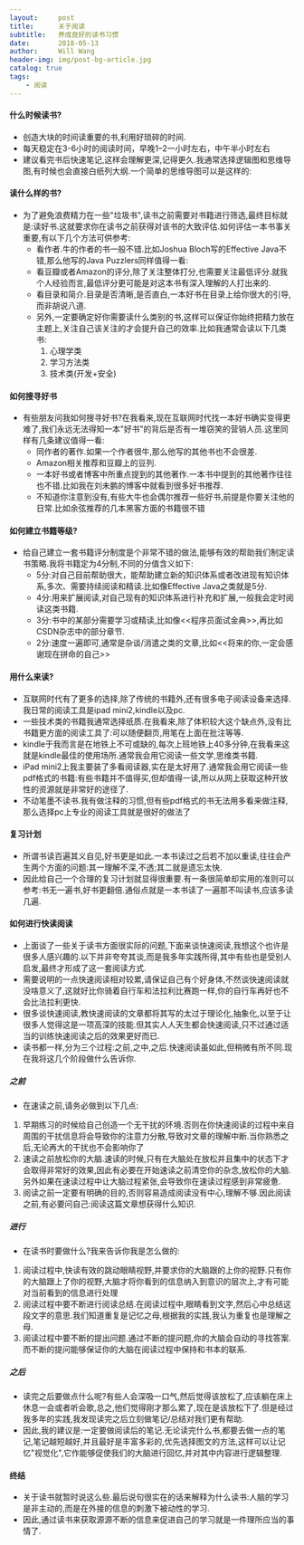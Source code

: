 ```yaml
---
layout:     post
title:      关于阅读
subtitle:   养成良好的读书习惯
date:       2018-05-13
author:     Will Wang
header-img: img/post-bg-article.jpg
catalog: true
tags:
    - 阅读
---
```


#### 什么时候读书?
- 创造大块的时间读重要的书,利用好琐碎的时间.
- 每天稳定在3-6小时的阅读时间，早晚1–2一小时左右，中午半小时左右
- 建议看完书后快速笔记,这样会理解更深,记得更久.我通常选择逻辑图和思维导图,有时候也会直接白纸列大纲.一个简单的思维导图可以是这样的:

#### 读什么样的书?
- 为了避免浪费精力在一些"垃圾书",读书之前需要对书籍进行筛选,最终目标就是:读好书.这就要求你在读书之前获得对该书的大致评估.如何评估一本书事关重要,有以下几个方法可供参考:
    - 看作者.牛的作者的书一般不错.比如Joshua Bloch写的Effective Java不错,那么他写的Java Puzzlers同样值得一看:
    - 看豆瓣或者Amazon的评分,除了关注整体打分,也需要关注最低评分.就我个人经验而言,最低评分更可能是对这本书有深入理解的人打出来的.
    - 看目录和简介.目录是否清晰,是否直白,一本好书在目录上给你很大的引导,而非胡说八道.
    - 另外,一定要确定好你需要读什么类别的书,这样可以保证你始终把精力放在主题上,关注自己该关注的才会提升自己的效率.比如我通常会读以下几类书:
        1. 心理学类
        1. 学习方法类
        1. 技术类(开发+安全)
#### 如何搜寻好书
- 有些朋友问我如何搜寻好书?在我看来,现在互联网时代找一本好书确实变得更难了,我们永远无法得知一本"好书"的背后是否有一堆窃笑的营销人员.这里同样有几条建议值得一看:
    - 同作者的著作.如果一个作者很牛,那么他写的其他书也不会很差.
    - Amazon相关推荐和豆瓣上的豆列.
    - 一本好书或者博客中所重点提到的其他著作.一本书中提到的其他著作往往也不错.比如我在刘未鹏的博客中就看到很多好书推荐.
    - 不知道你注意到没有,有些大牛也会偶尔推荐一些好书,前提是你要关注他的日常.比如余弦推荐的几本黑客方面的书籍很不错

#### 如何建立书籍等级?
- 给自己建立一套书籍评分制度是个非常不错的做法,能够有效的帮助我们制定读书策略.我将书籍定为4分制,不同的分值含义如下:
    - 5分:对自己目前帮助很大，能帮助建立新的知识体系或者改进现有知识体系,多次、需要持续阅读和精读.比如像Effective Java之类就是5分.
    - 4分:用来扩展阅读,对自己现有的知识体系进行补充和扩展,一般我会定时阅读这类书籍.
    - 3分:书中的某部分需要学习或精读,比如像<<程序员面试金典>>,再比如CSDN杂志中的部分章节.
    - 2分:速度一遍即可,通常是杂谈/消遣之类的文章,比如<<将来的你,一定会感谢现在拼命的自己>>

#### 用什么来读?
- 互联网时代有了更多的选择,除了传统的书籍外,还有很多电子阅读设备来选择.我日常的阅读工具是ipad mini2,kindle以及pc.
- 一些技术类的书籍我通常选择纸质.在我看来,除了体积较大这个缺点外,没有比书籍更方面的阅读工具了:可以随便翻页,用笔在上面在批注等等.
- kindle于我而言是在地铁上不可或缺的,每次上班地铁上40多分钟,在我看来这就是kindle最佳的使用场所.通常我会用它阅读一些文学,思维类书籍.
- iPad mini2上我主要装了多看阅读器,实在是太好用了.通常我会用它阅读一些pdf格式的书籍:有些书籍并不值得买,但却值得一读,所以从网上获取这种开放性的资源就是非常好的途径了.
- 不动笔墨不读书.我有做注释的习惯,但有些pdf格式的书无法用多看来做注释,那么选择pc上专业的阅读工具就是很好的做法了

#### 复习计划
- 所谓书读百遍其义自见,好书更是如此.一本书读过之后若不加以重读,往往会产生两个方面的问题:其一理解不深,不透;其二就是遗忘太快.
- 因此给自己一个合理的复习计划就显得很重要.有一条很简单却实用的准则可以参考:书无一遍书,好书更翻倍.通俗点就是一本书读了一遍那不叫读书,应该多读几遍.

#### 如何进行快读阅读
- 上面谈了一些关于读书方面很实际的问题,下面来谈快速阅读,我想这个也许是很多人感兴趣的.以下并非夸夸其谈,而是我多年实践所得,其中有些也是受别人启发,最终才形成了这一套阅读方式.
- 需要说明的一点快速阅读相对较累,请保证自己有个好身体,不然谈快速阅读就没啥意义了,这就好比你骑着自行车和法拉利比赛跑一样,你的自行车再好也不会比法拉利更快.
- 很多谈快速阅读,教快速阅读的文章都将其写的太过于理论化,抽象化,以至于让很多人觉得这是一项高深的技能.但其实人人天生都会快速阅读,只不过通过适当的训练快速阅读之后的效果更好而已.
- 读书都一样,分为三个过程:之前,之中,之后.快速阅读虽如此,但稍微有所不同.现在我将这几个阶段做什么告诉你.

##### 之前
- 在速读之前,请务必做到以下几点:
1. 早期练习的时候给自己创造一个无干扰的环境.否则在你快速阅读的过程中来自周围的干扰信息将会导致你的注意力分散,导致对文章的理解中断.当你熟悉之后,无论再大的干扰也不会影响你了
2. 速读之前放松你的大脑.速读的时候,只有在大脑处在放松并且集中的状态下才会取得非常好的效果,因此有必要在开始速读之前清空你的杂念,放松你的大脑.另外如果在速读过程中让大脑过程紧张,会导致你在速读过程感到非常疲惫.
3. 阅读之前一定要有明确的目的,否则容易造成阅读没有中心,理解不够.因此阅读之前,有必要问自己:阅读这篇文章想获得什么知识.

##### 进行
- 在读书时要做什么?我来告诉你我是怎么做的:
1. 阅读过程中,快读有效的跳动眼睛视野,并要求你的大脑跟的上你的视野.只有你的大脑跟上了你的视野,大脑才将你看到的信息纳入到意识的层次上,才有可能对当前看到的信息进行处理
1. 阅读过程中要不断进行阅读总结.在阅读过程中,眼睛看到文字,然后心中总结这段文字的意思.我们知道重复是记忆之母,根据我的实践,我认为重复也是理解之母.
1. 阅读过程中要不断的提出问题.通过不断的提问题,你的大脑会自动的寻找答案.而不断的提问能够保证你的大脑在阅读过程中保持和书本的联系.

##### 之后
- 读完之后要做点什么呢?有些人会深吸一口气,然后觉得该放松了,应该躺在床上休息一会或者听会歌,总之,他们觉得刚才那么累了,现在是该放松下了.但是经过我多年的实践,我发现读完之后立刻做笔记/总结对我们更有帮助.
- 因此,我的建议是:一定要做阅读后的笔记.无论读完什么书,都要去做一点的笔记,笔记越短越好,并且最好是丰富多彩的,优先选择图文的方法,这样可以让记忆"视觉化",它作能够促使我们的大脑进行回忆,并对其中内容进行逻辑整理.

#### 终结
- 关于读书就暂时说这么些.最后说句很实在的话来解释为什么读书:人脑的学习是非主动的,而是在外接的信息的刺激下被动性的学习.
- 因此,通过读书来获取源源不断的信息来促进自己的学习就是一件理所应当的事情了.
